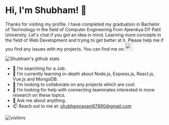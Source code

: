 
# Hi, I'm Shubham! 👋

Thanks for visiting my profile. I have completed my graduation in Bachelor of Technology in the field of Computer Engineering from Ajeenkya DY Patil University. Let's chat if you got an idea in mind. Learning more concepts in the field of Web Development and trying to get better at it. Please help me if you find any issues with my projects. You can find me on  <a href="https://www.linkedin.com/in/shubham-ravani">
    <img height="25" src="https://cdn2.iconfinder.com/data/icons/social-icon-3/512/social_style_3_in-306.png" />
</a>


![Shubham's github stats](https://github-readme-stats.vercel.app/api?username=ShubhamRavani&show_icons=true&theme=radical)


- 🔭 I’m searching for a Job.
- 🌱 I’m currently learning in-depth about Node.js, Express.js, React.js, Vue.js and MongoDB.
- 👯 I’m looking to collaborate on any projects which are cool.
- 🤔 I’m looking for help with connecting teammates interested in more research on these topics.
- 💬 Ask me about anything.
- 📫 Reach out to me at: shubhamravani67890@gmail.com

![visitors](https://visitor-badge.laobi.icu/badge?page_id=ShubhamRavani)
